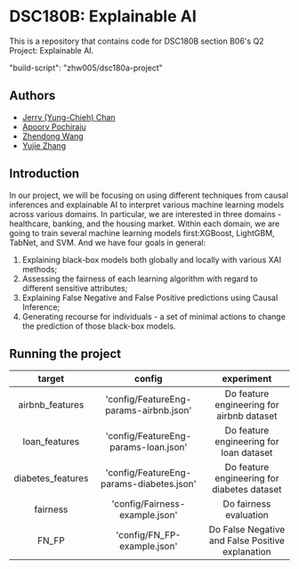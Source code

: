 # DSC180B: Explainable AI
This is a repository that contains code for DSC180B section B06's Q2 Project: Explainable AI.

"build-script": "zhw005/dsc180a-project"

## Authors
- [Jerry (Yung-Chieh) Chan](https://github.com/JerryYC)
- [Apoorv Pochiraju](https://github.com/apochira)
- [Zhendong Wang](https://github.com/zhw005)
- [Yujie Zhang](https://github.com/yujiezhang0914)

## Introduction
In our project, we will be focusing on using different techniques from causal inferences and explainable AI to interpret various machine learning models across various domains. In particular, we are interested in three domains - healthcare, banking, and the housing market. Within each domain, we are going to train several machine learning models first:XGBoost, LightGBM, TabNet, and SVM. And we have four goals in general: 
1) Explaining black-box models both globally and locally with various XAI methods; 
2) Assessing the fairness of each learning algorithm with regard to different sensitive attributes; 
3) Explaining False Negative and False Positive predictions using Causal Inference;
4) Generating recourse for individuals - a set of minimal actions to change the prediction of those black-box models.

## Running the project

 target | config | experiment |
| :---: | :---: | :---: |
| airbnb_features | 'config/FeatureEng-params-airbnb.json' | Do feature engineering for airbnb dataset |
| loan_features | 'config/FeatureEng-params-loan.json' | Do feature engineering for loan dataset |
| diabetes_features | 'config/FeatureEng-params-diabetes.json' | Do feature engineering for diabetes dataset |
| fairness | 'config/Fairness-example.json' | Do fairness evaluation |
| FN_FP | 'config/FN_FP-example.json' | Do False Negative and False Positive explanation |
